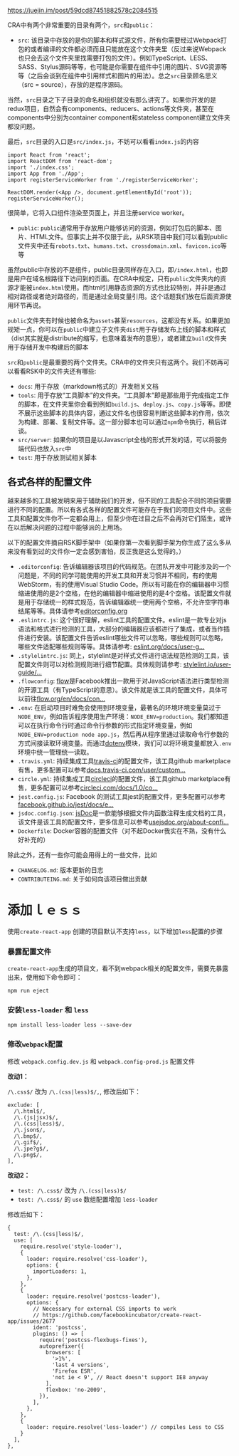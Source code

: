 https://juejin.im/post/59dcd87451882578c2084515

CRA中有两个非常重要的目录有两个，`src`和`public`：

- `src`: 该目录中存放的是你的脚本和样式源文件，所有你需要经过Webpack打包的或者编译的文件都必须而且只能放在这个文件夹里（反过来说Webpack也只会去这个文件夹里找需要打包的文件）。例如TypeScript、LESS、SASS、Stylus源码等等，也可能是你需要在组件中引用的图片、SVG资源等等（之后会谈到在组件中引用样式和图片的用法）。总之`src`目录顾名思义（src = source），存放的是程序源码。

当然，`src`目录之下子目录的命名和组织就没有那么讲究了。如果你开发的是redux项目，自然会有components、reducers、actions等文件夹，甚至在components中分别为container component和stateless component建立文件夹都没问题。

最后，`src`目录的入口是`src/index.js`，不妨可以看看`index.js`的内容

```
import React from 'react';
import ReactDOM from 'react-dom';
import './index.css';
import App from './App';
import registerServiceWorker from './registerServiceWorker';

ReactDOM.render(<App />, document.getElementById('root'));
registerServiceWorker();
```

很简单，它将入口组件渲染至页面上，并且注册service worker。

- `public`: `public`通常用于存放用户能够访问的资源，例如打包后的脚本、图片、HTML文件。但事实上并不仅限于此，从RSK项目中我们可以看到public文件夹中还有`robots.txt`、`humans.txt`、`crossdomain.xml`、`favicon.ico`等等

虽然public中存放的不是组件，public目录同样存在入口，即`/index.html`，也即是用户在域名根路径下访问到的页面。在CRA中规定，只有`public`文件夹内的资源才能被`index.html`使用。而html引用静态资源的方式也比较特别，并非是通过相对路径或者绝对路径的，而是通过全局变量引用。这个话题我们放在后面资源使用环节再说。

`public`文件夹有时候也被命名为`assets`甚至`resources`，这都没有关系。如果更加规矩一点，你可以在`public`中建立子文件夹`dist`用于存储发布上线的脚本和样式（dist其实就是distribute的缩写，也意味着发布的意思），或者建立`build`文件夹用于存储开发中构建后的脚本

`src`和`public`是最重要的两个文件夹。CRA中的文件夹只有这两个。我们不妨再可以看看RSK中的文件夹还有哪些:

- `docs`: 用于存放（markdown格式的）开发相关文档
- `tools`: 用于存放“工具脚本”的文件夹。“工具脚本”即是那些用于完成指定工作的脚本，在文件夹里你会看到例如`build.js`、`deploy.js`、`copy.js`等等。即使不展示这些脚本的具体内容，通过文件名也很容易判断这些脚本的作用，依次为构建、部署、复制文件等。这一部分脚本也可以通过`npm`命令执行，稍后详谈。
- `src/server`: 如果你的项目是以Javascript全栈的形式开发的话，可以将服务端代码也放入`src`中
- `test`: 用于存放测试相关脚本

 

## 各式各样的配置文件

越来越多的工具被发明来用于辅助我们的开发，但不同的工具配合不同的项目需要进行不同的配置。所以有各式各样的配置文件可能存在于我们的项目文件中。这些工具和配置文件你不一定都会用上，但至少你在过目之后不会再对它们陌生，或许在以后解决问题的过程中能够派的上用场。

以下的配置文件摘自RSK脚手架中（如果你第一次看到脚手架为你生成了这么多从来没有看到过的文件你一定会感到害怕，反正我是这么觉得的。）

- `.editorconfig`: 告诉编辑器该项目的代码规范。在团队开发中可能涉及的一个问题是，不同的同学可能使用的开发工具和开发习惯并不相同，有的使用WebStorm，有的使用Visual Studio Code。所以有可能在你的编辑器中习惯缩进使用的是2个空格，在他的编辑器中缩进使用的是4个空格。该配置文件就是用于存储统一的样式规范，告诉编辑器统一使用两个空格，不允许空字符串结尾等等。具体请参考[editorconfig.org](https://link.juejin.im?target=http%3A%2F%2Feditorconfig.org)
- `.eslintrc.js`: 这个很好理解，eslint工具的配置文件。eslint是一款专业对js语法和格式进行检测的工具，大部分的编辑器应该都进行了集成，或者当作插件进行安装。该配置文件告诉eslint哪些文件可以忽略，哪些规则可以忽略，哪些文件适配哪些规则等等。具体请参考: [eslint.org/docs/user-g…](https://link.juejin.im?target=http%3A%2F%2Feslint.org%2Fdocs%2Fuser-guide%2Fconfiguring)
- `.stylelintrc.js`: 同上，stylelint是对样式文件进行语法规范检测的工具，该配置文件则可以对检测规则进行细节配置。具体规则请参考: [stylelint.io/user-guide/…](https://link.juejin.im?target=https%3A%2F%2Fstylelint.io%2Fuser-guide%2Fconfiguration%2F)
- `.flowconfig`: [flow](https://link.juejin.im?target=https%3A%2F%2Fflow.org%2Fen%2F)是Facebook推出一款用于对JavaScript语法进行类型检测的开源工具（有TypeScript的意思）。该文件就是该工具的配置文件，具体可以前往[flow.org/en/docs/con…](https://link.juejin.im?target=https%3A%2F%2Fflow.org%2Fen%2Fdocs%2Fconfig%2F)
- `.env`: 在启动项目时难免会使用到环境变量，最著名的环境环境变量莫过于`NODE_ENV`，例如告诉程序使用生产环境：`NODE_ENV=production`。我们都知道可以在执行命令行时通过命令行参数的形式指定环境变量，例如`NODE_ENV=production node app.js`，然后再从程序里通过读取命令行参数的方式间接读取环境变量。而通过[dotenv](https://link.juejin.im?target=https%3A%2F%2Fgithub.com%2Fmotdotla%2Fdotenv)模块，我们可以将环境变量都放入`.env`环境中统一管理统一读取。
- `.travis.yml`: 持续集成工具[travis-ci](https://link.juejin.im?target=https%3A%2F%2Fcircleci.com%2F)的配置文件，该工具github marketplace有售，更多配置可以参考[docs.travis-ci.com/user/custom…](https://link.juejin.im?target=https%3A%2F%2Fdocs.travis-ci.com%2Fuser%2Fcustomizing-the-build)
- `circle.yml`: 持续集成工具[circleci](https://link.juejin.im?target=https%3A%2F%2Ftravis-ci.org%2F)的配置文件，该工具github marketplace有售，更多配置可以参考[circleci.com/docs/1.0/co…](https://link.juejin.im?target=https%3A%2F%2Fcircleci.com%2Fdocs%2F1.0%2Fconfiguration%2F)
- `jest.config.js`: Facebook 的测试工具jest的配置文件，更多配置可以参考[facebook.github.io/jest/docs/e…](https://link.juejin.im?target=https%3A%2F%2Ffacebook.github.io%2Fjest%2Fdocs%2Fen%2Fconfiguration.html)
- `jsdoc.config.json`: [jsDoc](https://link.juejin.im?target=http%3A%2F%2Fusejsdoc.org%2F)是一款能够根据文件内函数注释生成文档的工具，该文件是该工具的配置文件，更多信息可以参考[usejsdoc.org/about-confi…](https://link.juejin.im?target=http%3A%2F%2Fusejsdoc.org%2Fabout-configuring-jsdoc.html)
- `Dockerfile`: Docker容器的配置文件（对不起Docker我实在不熟，没有什么好补充的）

除此之外，还有一些你可能会用得上的一些文件，比如

- `CHANGELOG.md`: 版本更新的日志
- `CONTRIBUTEING.md`: 关于如何向该项目做出贡献

#  添加ｌｅｓｓ

使用`create-react-app` 创建的项目默认不支持`less`，以下增加`less`配置的步骤

### 暴露配置文件

`create-react-app`生成的项目文，看不到webpack相关的配置文件，需要先暴露出来，使用如下命令即可：

```
npm run eject
```

### 安装`less-loader` 和 `less`

```
npm install less-loader less --save-dev
```

### 修改`webpack`配置

修改 `webpack.config.dev.js` 和 `webpack.config-prod.js` 配置文件

**改动1：**

`/\.css$/` 改为 `/\.(css|less)$/,`, 修改后如下：

```
exclude: [
  /\.html$/,
  /\.(js|jsx)$/,
  /\.(css|less)$/,
  /\.json$/,
  /\.bmp$/,
  /\.gif$/,
  /\.jpe?g$/,
  /\.png$/,
],
```

**改动2：**

- `test: /\.css$/` 改为 `/\.(css|less)$/`
- `test: /\.css$/` 的 `use` 数组配置增加 `less-loader`

修改后如下：

```
{
  test: /\.(css|less)$/,
  use: [
    require.resolve('style-loader'),
    {
      loader: require.resolve('css-loader'),
      options: {
        importLoaders: 1,
      },
    },
    {
      loader: require.resolve('postcss-loader'),
      options: {
        // Necessary for external CSS imports to work
        // https://github.com/facebookincubator/create-react-app/issues/2677
        ident: 'postcss',
        plugins: () => [
          require('postcss-flexbugs-fixes'),
          autoprefixer({
            browsers: [
              '>1%',
              'last 4 versions',
              'Firefox ESR',
              'not ie < 9', // React doesn't support IE8 anyway
            ],
            flexbox: 'no-2009',
          }),
        ],
      },
    },
    {
      loader: require.resolve('less-loader') // compiles Less to CSS
    }
  ],
},
```